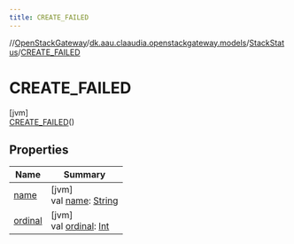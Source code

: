 ```yaml
---
title: CREATE_FAILED
---
```

//[OpenStackGateway](../../../../index.html)/[dk.aau.claaudia.openstackgateway.models](../../index.html)/[StackStatus](../index.html)/[CREATE_FAILED](index.html)



# CREATE_FAILED



[jvm]\
[CREATE_FAILED](index.html)()



## Properties


| Name | Summary |
|---|---|
| [name](../-c-r-e-a-t-e_-c-o-m-p-l-e-t-e/index.html#-372974862%2FProperties%2F863300109) | [jvm]<br>val [name](../-c-r-e-a-t-e_-c-o-m-p-l-e-t-e/index.html#-372974862%2FProperties%2F863300109): [String](https://kotlinlang.org/api/latest/jvm/stdlib/kotlin/-string/index.html) |
| [ordinal](../-c-r-e-a-t-e_-c-o-m-p-l-e-t-e/index.html#-739389684%2FProperties%2F863300109) | [jvm]<br>val [ordinal](../-c-r-e-a-t-e_-c-o-m-p-l-e-t-e/index.html#-739389684%2FProperties%2F863300109): [Int](https://kotlinlang.org/api/latest/jvm/stdlib/kotlin/-int/index.html) |

